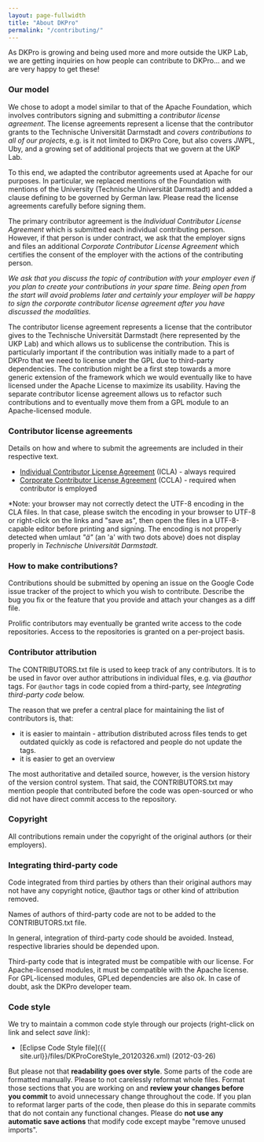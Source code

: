```yaml
---
layout: page-fullwidth
title: "About DKPro"
permalink: "/contributing/"
---
```


As DKPro is growing and being used more and more outside the UKP Lab, we are getting inquiries on how people can contribute to DKPro... and we are very happy to get these!

### Our model

We chose to adopt a model similar to that of the Apache Foundation, which involves contributors signing and submitting a *contributor license agreement*. The license agreements represent a license that the contributor grants to the Technische Universität Darmstadt and *covers contributions to all of our projects*, e.g. is it not limited to DKPro Core, but also covers JWPL, Uby, and a growing set of additional projects that we govern at the UKP Lab.

To this end, we adapted the contributor agreements used at Apache for our purposes. In particular, we replaced mentions of the Foundation with mentions of the University (Technische Universität Darmstadt) and added a clause defining to be governed by German law. Please read the license agreements carefully before signing them.

The primary contributor agreement is the *Individual Contributor License Agreement* which is submitted each individual contributing person. However, if that person is under contract, we ask that the employer signs and files an additional *Corporate Contributor License Agreement* which certifies the consent of the employer with the actions of the contributing person. 

*We ask that you discuss the topic of contribution with your employer even if you plan to create your contributions in your spare time. Being open from the start will avoid problems later and certainly your employer will be happy to sign the corporate contributor license agreement after you have discussed the modalities.*

The contributor license agreement represents a license that the contributor gives to the Technische Universität Darmstadt (here represented by the UKP Lab) and which allows us to sublicense the contribution. This is particularly important if the contribution was initially made to a part of DKPro that we need to license under the GPL due to third-party dependencies. The contribution might be a first step towards a more generic extension of the framework which we would eventually like to have licensed under the Apache License to maximize its usability. Having the separate contributor license agreement allows us to refactor such contributions and to eventually move them from a GPL module to an Apache-licensed module.

### Contributor license agreements

Details on how and where to submit the agreements are included in their respective text.

   * [Individual Contributor License Agreement](http://dkpro.github.io/dkpro-core/pages/icla.txt) (ICLA) - always required
   * [Corporate Contributor License Agreement](http://dkpro.github.io/dkpro-core/pages/ccla.txt) (CCLA) - required when contributor is employed

*Note: your browser may not correctly detect the UTF-8 encoding in the CLA files. In that case, please switch the encoding in your browser to UTF-8 or right-click on the links and "save as", then open the files in a UTF-8-capable editor before printing and signing. The encoding is not properly detected when umlaut *"ä"* (an 'a' with two dots above) does not display properly in *Technische Universität Darmstadt*.

### How to make contributions?

Contributions should be submitted by opening an issue on the Google Code issue tracker of the project to which you wish to contribute. Describe the bug you fix or the feature that you provide and attach your changes as a diff file.

Prolific contributors may eventually be granted write access to the code repositories. Access to the repositories is granted on a per-project basis.

### Contributor attribution

The CONTRIBUTORS.txt file is used to keep track of any contributors. It is to be used in favor over
author attributions in individual files, e.g. via *@author* tags. For `@author` tags in code copied
from a third-party, see *Integrating third-party code* below.

The reason that we prefer a central place for maintaining the list of contributors is, that:

* it is easier to maintain - attribution distributed across files tends to get outdated quickly as code is refactored and people do not update the tags.
* it is easier to get an overview

The most authoritative and detailed source, however, is the version history of the version control system. That
said, the CONTRIBUTORS.txt may mention people that contributed before the code was open-sourced
or who did not have direct commit access to the repository.

### Copyright

All contributions remain under the copyright of the original authors (or their employers).

### Integrating third-party code

Code integrated from third parties by others than their original authors may not have any
copyright notice, @author tags or other kind of attribution removed. 

Names of authors of third-party code are not to be added to the CONTRIBUTORS.txt file. 

In general, integration of third-party code should be avoided. Instead, respective libraries should
be depended upon.

Third-party code that is integrated must be compatible with our license. For Apache-licensed modules,
it must be compatible with the Apache license. For GPL-licensed modules, GPLed dependencies are
also ok. In case of doubt, ask the DKPro developer team.

### Code style

We try to maintain a common code style through our projects (right-click on link and select _save link_):

* [Eclipse Code Style file]({{ site.url}}/files/DKProCoreStyle_20120326.xml) (2012-03-26)

But please not that **readability goes over style**. Some parts of the code are formatted manually.
Please to not carelessly reformat whole files. Format those sections that you are working on and
**review your changes before you commit** to avoid unnecessary change throughout the code. If you plan
to reformat larger parts of the code, then please do this in separate commits that do not contain
any functional changes. Please do **not use any automatic save actions** that modify code except
maybe "remove unused imports".
